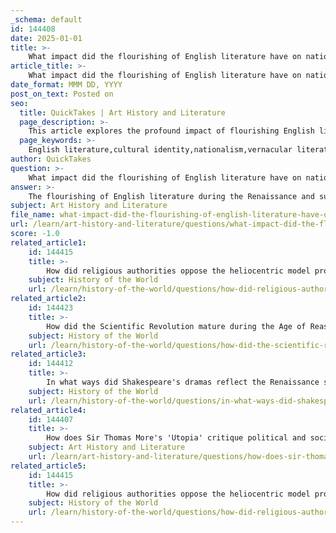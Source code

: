 ```yaml
---
_schema: default
id: 144408
date: 2025-01-01
title: >-
    What impact did the flourishing of English literature have on national culture development?
article_title: >-
    What impact did the flourishing of English literature have on national culture development?
date_format: MMM DD, YYYY
post_on_text: Posted on
seo:
  title: QuickTakes | Art History and Literature
  page_description: >-
    This article explores the profound impact of flourishing English literature on the development of national culture, highlighting its role in shaping cultural identity, promoting vernacular literature, encouraging individualism, and influencing educational priorities in the context of social and political dynamics.
  page_keywords: >-
    English literature,cultural identity,nationalism,vernacular literature,humanism,individualism,cultural hegemony,colonial narratives,literary revival,resistance,intellectual exchange,Scientific Revolution,Enlightenment
author: QuickTakes
question: >-
    What impact did the flourishing of English literature have on national culture development?
answer: >-
    The flourishing of English literature during the Renaissance and subsequent periods had a profound impact on the development of national culture in several ways:\n\n1. **Cultural Identity and Nationalism**: The rise of English literature contributed significantly to the formation of a distinct national identity. As writers like William Shakespeare, John Milton, and later authors began to explore themes relevant to English society, they helped to shape a collective cultural consciousness. Shakespeare's works, for instance, not only entertained but also reflected the complexities of human nature and societal issues, fostering a sense of shared identity among English speakers.\n\n2. **Vernacular Literature**: The shift from Latin and classical texts to vernacular literature made literature more accessible to the general populace. This democratization of literature allowed for a broader engagement with cultural narratives and ideas, enabling the common people to connect with their national heritage. The use of English in literature also reinforced the language's status as a vehicle for expressing national culture, further embedding it in the social fabric.\n\n3. **Humanism and Individualism**: The English Renaissance was heavily influenced by humanist thought, which emphasized the value of individual experience and the potential for personal achievement. This philosophical shift encouraged writers to explore individual perspectives and human emotions, leading to a rich tapestry of literary expression that celebrated personal identity and agency. The focus on individualism in literature resonated with the broader cultural movements of the time, promoting a sense of self that was integral to the development of modern national identities.\n\n4. **Cultural Hegemony and Colonial Narratives**: The institutionalization of English studies in the 19th century, particularly through prestigious universities like Oxford and Cambridge, further entrenched the dominance of English literature. This dominance often marginalized other literary traditions, particularly those from colonized nations. The Newbolt Report of 1921 exemplified this trend by advocating for the teaching of English literature as a means of instilling British values, which reinforced cultural hegemony and shaped perceptions of superiority over other cultures.\n\n5. **Literary Revival and Resistance**: The Irish Literary Revival, for example, was a response to British colonialism and cultural suppression. Writers like W.B. Yeats and J.M. Synge sought to reclaim Irish identity through literature, often using English to express their cultural heritage. This movement highlighted the complexities of identity and the role of literature as a form of resistance against colonial narratives, ultimately contributing to a more nuanced understanding of national culture.\n\n6. **Intellectual Exchange and Scientific Thought**: The flourishing of literature also paralleled advancements in scientific thought during the Scientific Revolution. The interplay between literature and emerging scientific ideas fostered a culture of inquiry and intellectual exchange, which was crucial for the development of Enlightenment ideals. This period saw literature not only as a form of artistic expression but also as a medium for exploring and disseminating new ideas about humanity, society, and the natural world.\n\nIn summary, the flourishing of English literature played a critical role in shaping national culture by fostering a sense of identity, promoting vernacular language, encouraging individualism, and influencing educational priorities. It also reflected and responded to broader social and political dynamics, including colonialism and the quest for cultural autonomy. The legacy of this literary flourishing continues to resonate in contemporary discussions about identity, culture, and the role of literature in society.
subject: Art History and Literature
file_name: what-impact-did-the-flourishing-of-english-literature-have-on-national-culture-development.md
url: /learn/art-history-and-literature/questions/what-impact-did-the-flourishing-of-english-literature-have-on-national-culture-development
score: -1.0
related_article1:
    id: 144415
    title: >-
        How did religious authorities oppose the heliocentric model proposed by Copernicus and Galileo?
    subject: History of the World
    url: /learn/history-of-the-world/questions/how-did-religious-authorities-oppose-the-heliocentric-model-proposed-by-copernicus-and-galileo
related_article2:
    id: 144423
    title: >-
        How did the Scientific Revolution mature during the Age of Reason?
    subject: History of the World
    url: /learn/history-of-the-world/questions/how-did-the-scientific-revolution-mature-during-the-age-of-reason
related_article3:
    id: 144412
    title: >-
        In what ways did Shakespeare's dramas reflect the Renaissance spirit of inquiry?
    subject: History of the World
    url: /learn/history-of-the-world/questions/in-what-ways-did-shakespeares-dramas-reflect-the-renaissance-spirit-of-inquiry
related_article4:
    id: 144407
    title: >-
        How does Sir Thomas More's 'Utopia' critique political and social structures?
    subject: Art History and Literature
    url: /learn/art-history-and-literature/questions/how-does-sir-thomas-mores-utopia-critique-political-and-social-structures
related_article5:
    id: 144415
    title: >-
        How did religious authorities oppose the heliocentric model proposed by Copernicus and Galileo?
    subject: History of the World
    url: /learn/history-of-the-world/questions/how-did-religious-authorities-oppose-the-heliocentric-model-proposed-by-copernicus-and-galileo
---
```


&nbsp;